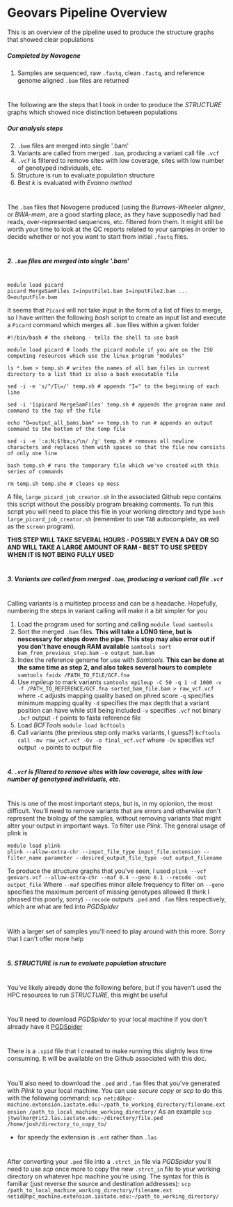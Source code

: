 # Geovars Pipeline Overview
This is an overview of the pipeline used to produce the structure graphs that showed clear populations

##### Completed by Novogene
1. Samples are sequenced, raw `.fastq`, clean `.fastq`, and reference genome aligned `.bam` files are returned
#
#
The following are the steps that I took in order to produce the *STRUCTURE* graphs which showed nice distinction between populations
##### Our analysis steps
2. `.bam` files are merged into single '.bam'
3. Variants are called from merged `.bam`, producing a variant call file `.vcf`
4. `.vcf` is filtered to remove sites with low coverage, sites with low number of genotyped individuals, etc. 
5. Structure is run to evaluate population structure
6. Best *k* is evaluated with *Evanno method*
#
#
The `.bam` files that Novogene produced (using the *Burrows-Wheeler aligner*, or *BWA-mem*, are a good starting place, as they have supposedly had bad reads, over-represented sequences, etc. filtered from them. It might still be worth your time to look at the QC reports related to your samples in order to decide whether or not you want to start from initial `.fastq` files. 
#
#
##### 2. `.bam` files are merged into single '.bam'
#
#
```
module load picard
picard MergeSamFiles I=inputFile1.bam I=inputFile2.bam ... O=outputFile.bam
```
It seems that `Picard` will not take input in the form of a list of files to merge, so I have written the following *bash* script to create an input list and execute a `Picard` command which merges all `.bam` files within a given folder
```
#!/bin/bash # the shebang - tells the shell to use bash

module load picard # loads the picard module if you are on the ISU computing resources which use the linux program "modules"

ls *.bam > temp.sh # writes the names of all bam files in current directory to a list that is also a bash executable file

sed -i -e 's/^/I\=/' temp.sh # appends "I=" to the beginning of each line

sed -i '1ipicard MergeSamFiles' temp.sh # appends the program name and command to the top of the file

echo "O=output_all_bams.bam" >> temp.sh to run # appends an output command to the bottom of the temp file

sed -i -e ':a;N;$!ba;s/\n/ /g' temp.sh # removes all newline characters and replaces them with spaces so that the file now consists of only one line

bash temp.sh # runs the temporary file which we've created with this series of commands

rm temp.sh temp.she # cleans up mess
```
A file, `large_picard_job_creator.sh` in the associated Github repo contains this script without the possibly program breaking comments. To run this script you will need to place this file in your working directory and type `bash large_picard_job_creator.sh` (remember to use `TAB` autocomplete, as well as the `screen` program).

**THIS STEP WILL TAKE SEVERAL HOURS - POSSIBLY EVEN A DAY OR SO AND WILL TAKE A LARGE AMOUNT OF RAM  - BEST TO USE SPEEDY WHEN IT IS NOT BEING FULLY USED**
#
#
##### 3. Variants are called from merged `.bam`, producing a variant call file `.vcf`
#
#
Calling variants is a multistep process and can be a headache. Hopefully, numbering the steps in variant calling will make it a bit simpler for you
1. Load the program used for sorting and calling
`module load samtools`
2. Sort the merged `.bam` files. **This will take a LONG time, but is nescessary for steps down the pipe. This step may also error out if you don't have enough RAM available**
`samtools sort bam_from_previous_step.bam -o output_bam.bam`
3. Index the reference genome for use with *Samtools*. **This can be done at the same time as step 2, and also takes several hours to complete**
`samtools faidx /PATH_TO_FILE/GCF.fna`
4. Use *mpileup* to mark variants
`samtools mpileup -C 50 -q 1 -d 1000 -v -f /PATH_TO_REFERENCE/GCF.fna sorted_bam_file.bam > raw_vcf.vcf`
where `-C` adjusts mapping quality based on phred score
`-q` specifies minimum mapping quality
`-d` specifies the max depth that a variant position can have while still being included
`-v` specifies `.vcf` not binary `.bcf` output
`-f` points to fasta reference file
5. Load *BCFTools*
`module load bcftools`
6. Call variants (the previous step only marks variants, I guess?)
`bcftools call -mv raw_vcf.vcf -Ov -o final_vcf.vcf`
where `-Ov` specifies vcf output
`-o` points to output file
#
#
##### 4. `.vcf` is filtered to remove sites with low coverage, sites with low number of genotyped individuals, etc. 
#
#
This is one of the most important steps, but is, in my opionion, the most difficult. You'll need to remove variants that are errors and otherwise don't represent the biology of the samples, without removing variants that might alter your output in important ways. To filter use *Plink*. The general usage of plink is 
```
module load plink
plink --allow-extra-chr --input_file_type input_file.extension --filter_name parameter --desired_output_file_type -out output_filename
```
To produce the structure graphs that you've seen, I used `plink --vcf geovars.vcf --allow-extra-chr --maf 0.4 --geno 0.1 --recode -out output_file`
Where `--maf` specifies minor allele frequency to filter on
`--geno` specifies the maximum percent of missing genotypes allowed (I think I phrased this poorly, sorry)
`--recode` outputs `.ped` and `.fam` files respectively, which are what are fed into *PGDSpider* 
#
With a larger set of samples you'll need to play around with this more. Sorry that I can't offer more help
#
#
##### 5. *STRUCTURE* is run to evaluate population structure
#
#
You've likely already done the following before, but if you haven't used the HPC resources to run *STRUCTURE*, this might be useful
#
#
You'll need to download *PGDSpider* to your local machine if you don't already have it
[PGDSpider](http://www.cmpg.unibe.ch/software/PGDSpider/)
#
There is a `.spid` file that I created to make running this slightly less time consuming. It will be available on the Github associated with this doc. 
#
You'll also need to download the `.ped` and `.fam` files that you've generated with *Plink* to your local machine. You can use *secure copy* or *scp* to do this with the following command:
`scp netid@hpc-machine.extension.iastate.edu:~/path_to_working_directory/filename.extension /path_to_local_machine_working_directory/`
As an example
`scp jtwalker@rit2.las.iastate.edu:~/directory/file.ped /home/josh/directory_to_copy_to/`
* for speedy the extension is `.ent` rather than `.las`
#
After converting your `.ped` file into a `.strct_in` file via *PGDSpider* you'll need to use *scp* once more to copy the new `.strct_in` file to your working directory on whatever hpc machine you're using. The syntax for this is familiar (just reverse the source and destination addresses):
`scp /path_to_local_machine_working_directory/filename.ext netid@hpc_machine.extension.iastate.edu:~/path_to_working_directory/`
